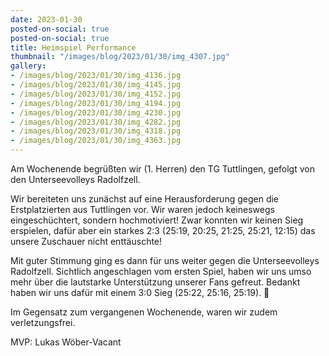 ```yaml
---
date: 2023-01-30
posted-on-social: true
posted-on-social: true
title: Heimspiel Performance
thumbnail: "/images/blog/2023/01/30/img_4307.jpg"
gallery:
- /images/blog/2023/01/30/img_4136.jpg
- /images/blog/2023/01/30/img_4145.jpg
- /images/blog/2023/01/30/img_4152.jpg
- /images/blog/2023/01/30/img_4194.jpg
- /images/blog/2023/01/30/img_4230.jpg
- /images/blog/2023/01/30/img_4282.jpg
- /images/blog/2023/01/30/img_4318.jpg
- /images/blog/2023/01/30/img_4363.jpg
---
```

Am Wochenende begrüßten wir (1. Herren) den TG Tuttlingen, gefolgt von den Unterseevolleys Radolfzell.

Wir bereiteten uns zunächst auf eine Herausforderung gegen die Erstplatzierten aus Tuttlingen vor. Wir waren jedoch keineswegs eingeschüchtert, sondern hochmotiviert! Zwar konnten wir keinen Sieg erspielen, dafür aber ein starkes 2:3 (25:19, 20:25, 21:25, 25:21, 12:15) das unsere Zuschauer nicht enttäuschte!

Mit guter Stimmung ging es dann für uns weiter gegen die Unterseevolleys Radolfzell. Sichtlich angeschlagen vom ersten Spiel, haben wir uns umso mehr über die lautstarke Unterstützung unserer Fans gefreut. Bedankt haben wir uns dafür mit einem 3:0 Sieg (25:22, 25:16, 25:19). 💪

Im Gegensatz zum vergangenen Wochenende, waren wir zudem verletzungsfrei.

MVP: Lukas Wöber-Vacant

